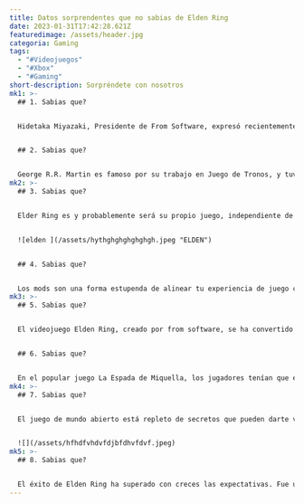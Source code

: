 ```yaml
---
title: Datos sorprendentes que no sabias de Elden Ring
date: 2023-01-31T17:42:28.621Z
featuredimage: /assets/header.jpg
categoria: Gaming
tags:
  - "#Videojuegos"
  - "#Xbox"
  - "#Gaming"
short-description: Sorpréndete con nosotros
mk1: >-
  ## 1﻿. Sabias que?


  Hidetaka Miyazaki, Presidente de From Software, expresó recientemente su agradecimiento por el significativo impacto de ICO en su vida. Durante la celebración del 20º aniversario del primer juego del Team ICO, Miyazaki compartió que jugar a ICO le recordó su entusiasmo por los videojuegos y le inspiró para cambiar de profesión respecto al trabajo que desempeñaba en aquel momento. Esto hizo que se uniera a From Software, el estudio responsable de algunos de los títulos más emblemáticos de la actualidad, como Demon's Souls, Dark Souls, Bloodborne y Sekiro. Gracias a este memorable juego, los jugadores han podido experimentar la cautivadora obra de Miyazaki desde hace muchos años.


  ## 2﻿. Sabias que?


  George R.R. Martin es famoso por su trabajo en Juego de Tronos, y tuvo un papel importante en el desarrollo de Elden Ring. En una entrevista concedida a IGN, el director de FromSoftware, Hidetaka Miyazaki, señaló que era mejor dejar algunas cosas a la creatividad de Martin en la elaboración de la historia, ya que era más capaz de enriquecer el trasfondo del juego que ellos. A lo largo del juego, hay numerosas referencias a fragmentos de la obra de Martin, incluida, sobre todo, la Espada de Hoja Injertada, que recuerda al emblemático Trono de Hierro de Martin. Incluso sin terminar Juego de Tronos, los jugadores pueden hacerse una idea de por qué este autor ha tenido tanto éxito mientras se adentran en el mundo de Elden Ring.
mk2: >-
  ## 3﻿. Sabias que?


  Elder Ring es y probablemente será su propio juego, independiente de la saga Souls. Sin embargo, es muy valioso observar qué vínculos puede tener Elden Ring con sus primos y predecesores. Los fans de la franquicia probablemente encontrarán una sensación de familiaridad con la estética hermanada, el diseño de los jefes y las criaturas, así como los escenarios, todo ello reminiscente de la firma de From Software. Además, los jugadores más avispados también podrán detectar referencias a títulos anteriores que aparecen a lo largo del juego, como armas que reconocen de juegos anteriores. Incluso sin conexión directa con ningún título anterior de la serie, no hay duda de que Elden Ring se sentirá como una pieza más de la saga Souls.


  ![elden ](/assets/hythghghghghghgh.jpeg "ELDEN")


  ## 4﻿. Sabias que?


  Los mods son una forma estupenda de alinear tu experiencia de juego con las aventuras y personajes que te gustan. Con las herramientas de modding y la habilidad adecuadas, puedes transformar completamente a tu personaje en una figura icónica de otra franquicia popular. Es casi alucinante pensar que podrías estar jugando como Harry Potter o Darth Vader, atravesando las Tierras Medias en alguna búsqueda épica. Aunque es posible descargar e instalar mods a través de Nexus Mods y organizarlos con Vortex, ten cuidado de no pasarte si es la primera vez que exploras la cultura del modding.
mk3: >-
  ## 5﻿. Sabias que?


  El videojuego Elden Ring, creado por from software, se ha convertido en una especie de leyenda entre los jugadores, y nadie más que la Espada de Miquella, Malenia. No sólo es una de las jefas más desafiantes de cualquier título de from software, sino que la historia de Let Me Solo Her se ha convertido en parte del folclore de los juegos. Let Me Solo Her es un jugador que se dedicó a dominar las estrategias de batalla contra Malenia, y ahora utiliza su experiencia para ayudar a otros jugadores a derrotarla; incluso acepta el reto llevando sólo una armadura de cuero. La comunidad que se forma en torno a juegos como éstos refuerza por qué suele ser tan agradable jugarlos.


  ## 6﻿. Sabias que?


  En el popular juego La Espada de Miquella, los jugadores tenían que enfrentarse a una feroz enemiga considerada imbatible, hasta que una actualización reveló un glitch que la hacía aún más traicionera. Malenia podía curarse cada vez que golpeaba con éxito a su enemigo, pero el fallo también le permitía aumentar su salud con cada fallo. Afortunadamente, los diligentes desarrolladores lanzaron el parche 1.04.1, que no sólo corregía este fallo, sino que también solucionaba algunos problemas de texto y abordaba aspectos específicos de efectos como la Lágrima Oculta Cerúlea y la mecánica de la Bestia del Círculo que necesitaban ser arreglados.
mk4: >-
  ## 7﻿. Sabias que?


  El juego de mundo abierto está repleto de secretos que pueden darte ventaja en situaciones difíciles. Por ejemplo, la montura Sin Luz, que aparece instantáneamente al invocarla y ofrece un ataque sorpresa o la posibilidad de una huida rápida si vigilas su barra de curación. Además, las piedras arco iris pueden utilizarse para verificar si una caída es fatal: si la piedra se rompe, es mejor tomar una ruta diferente. Durante la noche, los jugadores pueden aprovechar que las hojas del Árbol Dorado se dispersan por el cielo para recoger más runas y encontrar objetos bien escondidos. Estas mecánicas ocultas son herramientas inestimables para los jugadores que buscan una ventaja en este extenso mundo digital.


  ![](/assets/hfhdfvhdvfdjbfdhvfdvf.jpeg)
mk5: >-
  ## 8. Sabias que?


  El éxito de Elden Ring ha superado con creces las expectativas. Fue un éxito instantáneo cuando vendió 12 millones de copias en su primera semana, y esa cifra había aumentado a 13,4 millones a finales de marzo. Además, alcanzó cifras impresionantes en Steam® y Twitch®, donde 764.835 jugadores sintonizaron Steam y 875.155 Twitch en su momento álgido. Teniendo en cuenta estas cifras, ¡no es de extrañar que Elden Ring se haya convertido en el juego más vendido en Estados Unidos en los últimos 12 meses!
---
```

